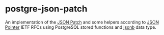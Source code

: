 postgre-json-patch
==================

An implementation of the [JSON Patch][#jsonpatch] and some helpers according to [JSON Pointer][#jsonpointer] IETF RFCs using PostgreSQL stored functions and [jsonb][#jsonb] data type.

[#jsonpatch]: http://tools.ietf.org/html/rfc6902
[#jsonpointer]: http://tools.ietf.org/html/rfc6901
[#jsonb]: https://www.postgresql.org/docs/9.6/static/datatype-json.html